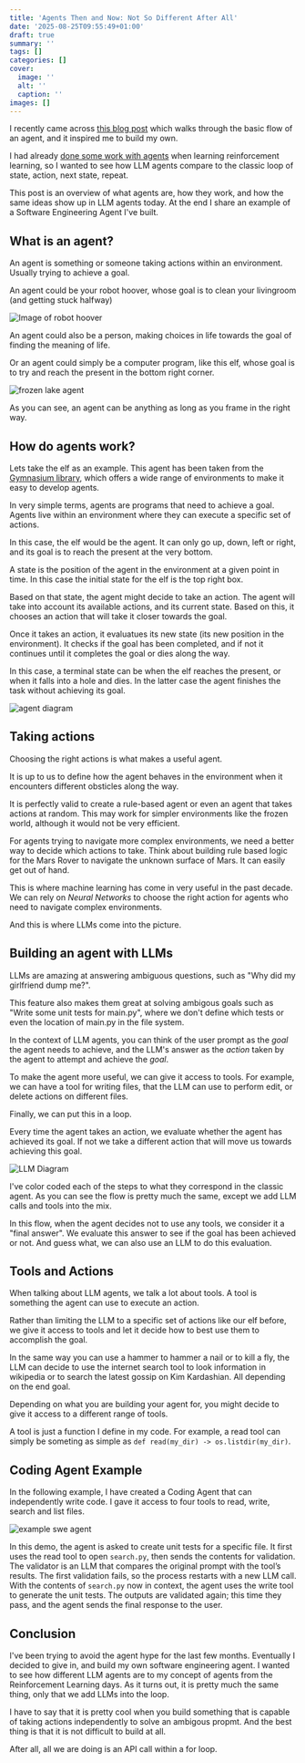 ```yaml
---
title: 'Agents Then and Now: Not So Different After All'
date: '2025-08-25T09:55:49+01:00'
draft: true 
summary: ''
tags: []
categories: []
cover:
  image: ''
  alt: ''
  caption: ''
images: []
---
```



I recently came across [this blog post](https://ghuntley.com/agent/) which walks through the basic flow of an agent, and it inspired me to build my own.  

I had already [done some work with agents](https://pablolopezsantori.substack.com/p/q-learning-explained-through-billys) when learning reinforcement learning, so I wanted to see how LLM agents compare to the classic loop of state, action, next state, repeat.  

This post is an overview of what agents are, how they work, and how the same ideas show up in LLM agents today. At the end I share an example of a Software Engineering Agent I've built.  

## What is an agent?

An agent is something or someone taking actions within an environment. Usually trying to achieve a goal.

An agent could be your robot hoover, whose goal is to clean your livingroom (and getting stuck halfway)

![Image of robot hoover](./roomba.webp)

An agent could also be a person, making choices in life towards the goal of finding the meaning of life.

Or an agent could simply be a computer program, like this elf, whose goal is to try and reach the present in the bottom right corner.

![frozen lake agent](./frozen_lake.gif)

As you can see, an agent can be anything as long as you frame in the right way.
## How do agents work?

Lets take the elf as an example. This agent has been taken from the [Gymnasium library](https://gymnasium.farama.org/environments/toy_text/frozen_lake/), which offers a wide range of environments to make it easy to develop agents.

In very simple terms, agents are programs that need to achieve a goal. Agents live within an environment where they can execute a specific set of actions.

In this case, the elf would be the agent. It can only go up, down, left or right, and its goal is to reach the present at the very bottom.

A state is the position of the agent in the environment at a given point in time. In this case the initial state for the elf is the top right box.

Based on that state, the agent might decide to take an action. The agent will take into account its available actions, and its current state. Based on this, it chooses an action that will take it closer towards the goal.

Once it takes an action, it evaluatues its new state (its new position in the environment). It checks if the goal has been completed, and if not it continues until it completes the goal or dies along the way.

In this case, a terminal state can be when the elf reaches the present, or when it falls into a hole and dies. In the latter case the agent finishes the task without achieving its goal.

![agent diagram](./agent_diagram.png)

## Taking actions

Choosing the right actions is what makes a useful agent.

It is up to us to define how the agent behaves in the environment when it encounters different obsticles along the way. 

It is perfectly valid to create a rule-based agent or even an agent that takes actions at random. This may work for simpler environments like the frozen world, although it would not be very efficient.

For agents trying to navigate more complex environments, we need a better way to decide which actions to take. Think about building rule based logic for the Mars Rover to navigate the unknown surface of Mars. It can easily get out of hand.

This is where machine learning has come in very useful in the past decade. We can rely on *Neural Networks* to choose the right action for agents who need to navigate complex environments.

And this is where LLMs come into the picture.

## Building an agent with LLMs

LLMs are amazing at answering ambiguous questions, such as "Why did my girlfriend dump me?".

This feature also makes them great at solving ambigous goals such as "Write some unit tests for main.py", where we don't define which tests or even the location of main.py in the file system.

In the context of LLM agents, you can think of the user prompt as the *goal* the agent needs to achieve, and the LLM's answer as the *action* taken by the agent to attempt and achieve the *goal*.

To make the agent more useful, we can give it access to tools. For example, we can have a tool for writing files, that the LLM can use to perform edit, or delete actions on different files.

Finally, we can put this in a loop.

Every time the agent takes an action, we evaluate whether the agent has achieved its goal. If not we take a different action that will move us towards achieving this goal.

![LLM Diagram](./llm_diagram.png)

I've color coded each of the steps to what they correspond in the classic agent. As you can see the flow is pretty much the same, except we add LLM calls and tools into the mix.

In this flow, when the agent decides not to use any tools, we consider it a "final answer". We evaluate this answer to see if the goal has been achieved or not. And guess what, we can also use an LLM to do this evaluation.

## Tools and Actions

When talking about LLM agents, we talk a lot about tools. A tool is something the agent can use to execute an action.

Rather than limiting the LLM to a specific set of actions like our elf before, we give it access to tools and let it decide how to best use them to accomplish the goal.

In the same way you can use a hammer to hammer a nail or to kill a fly, the LLM can decide to use the internet search tool to look information in wikipedia or to search the latest gossip on Kim Kardashian. All depending on the end goal.

Depending on what you are building your agent for, you might decide to give it access to a different range of tools.

A tool is just a function I define in my code. For example, a read tool can simply be someting as simple as `def read(my_dir) -> os.listdir(my_dir)`. 

## Coding Agent Example

In the following example, I have created a Coding Agent that can independently write code. I gave it access to four tools to read, write, search and list files. 

![example swe agent](./swe_agent_demo.gif)

In this demo, the agent is asked to create unit tests for a specific file. It first uses the read tool to open `search.py`, then sends the contents for validation. The validator is an LLM that compares the original prompt with the tool’s results. The first validation fails, so the process restarts with a new LLM call. With the contents of `search.py` now in context, the agent uses the write tool to generate the unit tests. The outputs are validated again; this time they pass, and the agent sends the final response to the user.

## Conclusion

I've been trying to avoid the agent hype for the last few months. Eventually I decided to give in, and build my own software engineering agent. I wanted to see how different LLM agents are to my concept of agents from the Reinforcement Learning days. As it turns out, it is pretty much the same thing, only that we add LLMs into the loop.

I have to say that it is pretty cool when you build something that is capable of taking actions independently to solve an ambigous propmt. And the best thing is that it is not difficult to build at all.

After all, all we are doing is an API call within a for loop.
